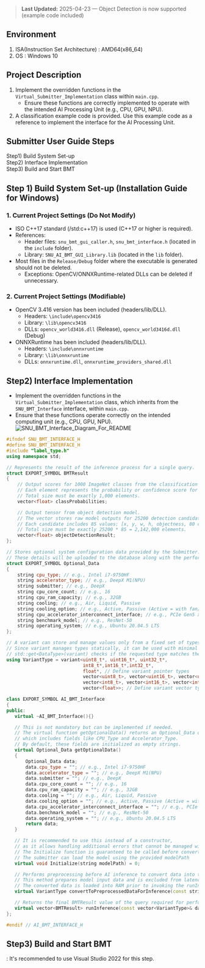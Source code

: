 > **Last Updated:** 2025-04-23 — Object Detection is now supported (example code included)
## Environment
1. ISA(Instruction Set Architecture) : AMD64(x86_64)
2. OS : Windows 10
    
## Project Description
1. Implement the overridden functions in the `Virtual_Submitter_Implementation` class within `main.cpp`.  
   - Ensure these functions are correctly implemented to operate with the intended AI Processing Unit (e.g., CPU, GPU, NPU).
2. A classification example code is provided. Use this example code as a reference to implement the interface for the AI Processing Unit.

## Submitter User Guide Steps
Step1) Build System Set-up  
Step2) Interface Implementation  
Step3) Build and Start BMT

## Step 1) Build System Set-up (Installation Guide for Windows)
### 1. Current Project Settings (Do Not Modify)
  - ISO C++17 standard (/std:c++17) is used (C++17 or higher is required).
  - References:
     - Header files: `snu_bmt_gui_caller.h`, `snu_bmt_interface.h` (located in the `include` folder).
     - Library: `SNU_AI_BMT_GUI_Library.lib` (located in the `lib` folder).
  - Most files in the `Release/Debug` folder where the executable is generated should not be deleted.  
     - Exceptions: OpenCV/ONNXRuntime-related DLLs can be deleted if unnecessary.
### 2. Current Project Settings (Modifiable)
  - OpenCV 3.416 version has been included (headers/lib/DLL).
     - Headers: `\include\opencv3416`
     - Library: `\lib\opencv3416`
     - DLLs: `opencv_world3416.dll` (Release), `opencv_world3416d.dll` (Debug)
  - ONNXRuntime has been included (headers/lib/DLL).
     - Headers: `\include\onnxruntime`
     - Library: `\lib\onnxruntime`
     - DLLs: `onnxruntime.dll`, `onnxruntime_providers_shared.dll`

## Step2) Interface Implementation
- Implement the overridden functions in the `Virtual_Submitter_Implementation` class, which inherits from the `SNU_BMT_Interface` interface, within `main.cpp`.
- Ensure that these functions operate correctly on the intended computing unit (e.g., CPU, GPU, NPU).
![SNU_BMT_Interface_Diagram_For_README](https://github.com/user-attachments/assets/4d863c75-14df-4af1-98e0-2c623753b98c)

```cpp
#ifndef SNU_BMT_INTERFACE_H
#define SNU_BMT_INTERFACE_H
#include "label_type.h"
using namespace std;

// Represents the result of the inference process for a single query.
struct EXPORT_SYMBOL BMTResult
{
    // Output scores for 1000 ImageNet classes from the classification model.
    // Each element represents the probability or confidence score for a class.
    // Total size must be exactly 1,000 elements.
    vector<float> classProbabilities;

    // Output tensor from object detection model.
    // The vector stores raw model outputs for 25200 detection candidates.
    // Each candidate includes 85 values: [x, y, w, h, objectness, 80 class scores].
    // Total size must be exactly 25200 * 85 = 2,142,000 elements.
    vector<float> objectDetectionResult;
};

// Stores optional system configuration data provided by the Submitter.
// These details will be uploaded to the database along with the performance data.
struct EXPORT_SYMBOL Optional_Data
{
    string cpu_type; // e.g., Intel i7-9750HF
    string accelerator_type; // e.g., DeepX M1(NPU)
    string submitter; // e.g., DeepX
    string cpu_core_count; // e.g., 16
    string cpu_ram_capacity; // e.g., 32GB
    string cooling; // e.g., Air, Liquid, Passive
    string cooling_option; // e.g., Active, Passive (Active = with fan/pump, Passive = without fan)
    string cpu_accelerator_interconnect_interface; // e.g., PCIe Gen5 x16
    string benchmark_model; // e.g., ResNet-50
    string operating_system; // e.g., Ubuntu 20.04.5 LTS
};

// A variant can store and manage values only from a fixed set of types determined at compile time.
// Since variant manages types statically, it can be used with minimal runtime type-checking overhead.
// std::get<DataType>(variant) checks if the requested type matches the stored type and returns the value if they match.
using VariantType = variant<uint8_t*, uint16_t*, uint32_t*,
                            int8_t*,int16_t*,int32_t*,
                            float*, // Define variant pointer types
                            vector<uint8_t>, vector<uint16_t>, vector<uint32_t>,
                            vector<int8_t>, vector<int16_t>, vector<int32_t>,
                            vector<float>>; // Define variant vector types

class EXPORT_SYMBOL AI_BMT_Interface
{
public:
   virtual ~AI_BMT_Interface(){}

   // This is not mandatory but can be implemented if needed.
   // The virtual function getOptionalData() returns an Optional_Data object,
   // which includes fields like CPU_Type and Accelerator_Type.
   // By default, these fields are initialized as empty strings.
   virtual Optional_Data getOptionalData()
   {
       Optional_Data data;
       data.cpu_type = ""; // e.g., Intel i7-9750HF
       data.accelerator_type = ""; // e.g., DeepX M1(NPU)
       data.submitter = ""; // e.g., DeepX
       data.cpu_core_count = ""; // e.g., 16
       data.cpu_ram_capacity = ""; // e.g., 32GB
       data.cooling = ""; // e.g., Air, Liquid, Passive
       data.cooling_option = ""; // e.g., Active, Passive (Active = with fan/pump, Passive = without fan)
       data.cpu_accelerator_interconnect_interface = ""; // e.g., PCIe Gen5 x16
       data.benchmark_model = ""; // e.g., ResNet-50
       data.operating_system = ""; // e.g., Ubuntu 20.04.5 LTS
       return data;
   }

   // It is recommended to use this instead of a constructor,
   // as it allows handling additional errors that cannot be managed within the constructor.
   // The Initialize function is guaranteed to be called before convertToData and runInference are executed.
   // The submitter can load the model using the provided modelPath
   virtual void Initialize(string modelPath) = 0;

   // Performs preprocessing before AI inference to convert data into the format required by the AI Processing Unit.
   // This method prepares model input data and is excluded from latency and throughput performance measurements.
   // The converted data is loaded into RAM prior to invoking the runInference(..) method.
   virtual VariantType convertToPreprocessedDataForInference(const string& imagePath) = 0;

   // Returns the final BMTResult value of the query required for performance evaluation in the App.
   virtual vector<BMTResult> runInference(const vector<VariantType>& data) = 0;
};

#endif // AI_BMT_INTERFACE_H
```

## Step3) Build and Start BMT
: It's recommended to use Visual Studio 2022 for this step.
